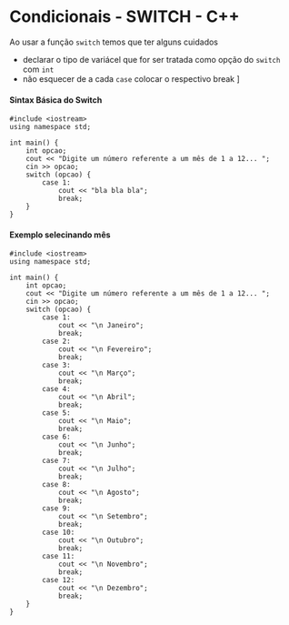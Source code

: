 # Condicionais - SWITCH - C++

Ao usar a função ```switch``` temos que ter alguns cuidados
- declarar o tipo de variácel que for ser tratada como opção do ```switch``` com ```int```
- não esquecer de a cada ```case``` colocar o respectivo break
]
#### Sintax Básica do Switch
```
#include <iostream>
using namespace std;

int main() {
    int opcao;
    cout << "Digite um número referente a um mês de 1 a 12... ";
    cin >> opcao;
    switch (opcao) {
        case 1:
            cout << "bla bla bla";
            break;
    }
}
```

#### Exemplo selecinando mês
```
#include <iostream>
using namespace std;

int main() {
    int opcao;
    cout << "Digite um número referente a um mês de 1 a 12... ";
    cin >> opcao;
    switch (opcao) {
        case 1:
            cout << "\n Janeiro";
            break;
        case 2:
            cout << "\n Fevereiro";
            break;
        case 3:
            cout << "\n Março";
            break;
        case 4:
            cout << "\n Abril";
            break;
        case 5:
            cout << "\n Maio";
            break;
        case 6:
            cout << "\n Junho";
            break;
        case 7:
            cout << "\n Julho";
            break;
        case 8:
            cout << "\n Agosto";
            break;
        case 9:
            cout << "\n Setembro";
            break;
        case 10:
            cout << "\n Outubro";
            break;
        case 11:
            cout << "\n Novembro";
            break;
        case 12:
            cout << "\n Dezembro";
            break;
    }
}
```

